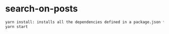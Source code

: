 # search-on-posts


```sh
yarn install: installs all the dependencies defined in a package.json file.
yarn start
```
